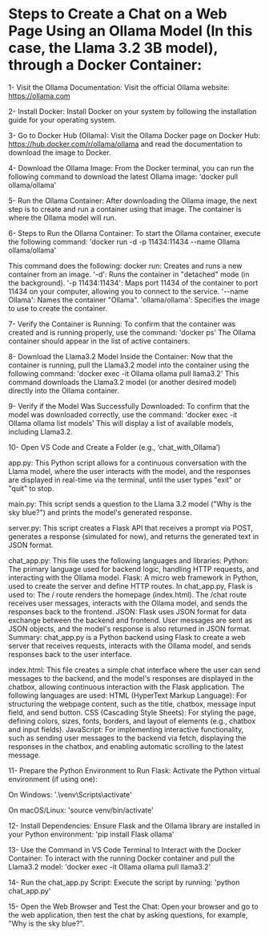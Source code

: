 # Steps to Create a Chat on a Web Page Using an Ollama Model (In this case, the Llama 3.2 3B model), through a Docker Container:

1- Visit the Ollama Documentation: Visit the official Ollama website: https://ollama.com

2- Install Docker: Install Docker on your system by following the installation guide for your operating system.

3- Go to Docker Hub (Ollama): Visit the Ollama Docker page on Docker Hub: https://hub.docker.com/r/ollama/ollama and read the documentation to download the image to Docker.

4- Download the Ollama Image: From the Docker terminal, you can run the following command to download the latest Ollama image:
'docker pull ollama/ollama'

5- Run the Ollama Container: After downloading the Ollama image, the next step is to create and run a container using that image. The container is where the Ollama model will run.

6- Steps to Run the Ollama Container:
To start the Ollama container, execute the following command:
'docker run -d -p 11434:11434 --name Ollama ollama/ollama'

This command does the following:
docker run: Creates and runs a new container from an image.
'-d': Runs the container in "detached" mode (in the background).
'-p 11434:11434': Maps port 11434 of the container to port 11434 on your computer, allowing you to connect to the service.
'--name Ollama': Names the container "Ollama".
'ollama/ollama': Specifies the image to use to create the container.

7- Verify the Container is Running:
To confirm that the container was created and is running properly, use the command:
'docker ps'
The Ollama container should appear in the list of active containers.

8- Download the Llama3.2 Model Inside the Container:
Now that the container is running, pull the Llama3.2 model into the container using the following command:
'docker exec -it Ollama ollama pull llama3.2'
This command downloads the Llama3.2 model (or another desired model) directly into the Ollama container.

9- Verify if the Model Was Successfully Downloaded:
To confirm that the model was downloaded correctly, use the command:
'docker exec -it Ollama ollama list models'
This will display a list of available models, including Llama3.2.

10- Open VS Code and Create a Folder (e.g., ‘chat_with_Ollama’)

app.py:
This Python script allows for a continuous conversation with the Llama model, where the user interacts with the model, and the responses are displayed in real-time via the terminal, until the user types "exit" or "quit" to stop.

main.py:
This script sends a question to the Llama 3.2 model ("Why is the sky blue?") and prints the model's generated response.

server.py:
This script creates a Flask API that receives a prompt via POST, generates a response (simulated for now), and returns the generated text in JSON format.

chat_app.py:
This file uses the following languages and libraries:
Python: The primary language used for backend logic, handling HTTP requests, and interacting with the Ollama model.
Flask: A micro web framework in Python, used to create the server and define HTTP routes. In chat_app.py, Flask is used to:
The / route renders the homepage (index.html).
The /chat route receives user messages, interacts with the Ollama model, and sends the responses back to the frontend.
JSON: Flask uses JSON format for data exchange between the backend and frontend. User messages are sent as JSON objects, and the model's response is also returned in JSON format. Summary: chat_app.py is a Python backend using Flask to create a web server that receives requests, interacts with the Ollama model, and sends responses back to the user interface.

index.html:
This file creates a simple chat interface where the user can send messages to the backend, and the model's responses are displayed in the chatbox, allowing continuous interaction with the Flask application.
The following languages are used:
HTML (HyperText Markup Language): For structuring the webpage content, such as the title, chatbox, message input field, and send button.
CSS (Cascading Style Sheets): For styling the page, defining colors, sizes, fonts, borders, and layout of elements (e.g., chatbox and input fields).
JavaScript: For implementing interactive functionality, such as sending user messages to the backend via fetch, displaying the responses in the chatbox, and enabling automatic scrolling to the latest message.

11- Prepare the Python Environment to Run Flask:
Activate the Python virtual environment (if using one):

On Windows:
'.\venv\Scripts\activate'

On macOS/Linux:
'source venv/bin/activate'

12- Install Dependencies:
Ensure Flask and the Ollama library are installed in your Python environment:
'pip install Flask ollama'

13- Use the Command in VS Code Terminal to Interact with the Docker Container:
To interact with the running Docker container and pull the Llama3.2 model:
'docker exec -it Ollama ollama pull llama3.2'

14- Run the chat_app.py Script:
Execute the script by running:
'python chat_app.py'

15- Open the Web Browser and Test the Chat:
Open your browser and go to the web application, then test the chat by asking questions, for example, "Why is the sky blue?".


